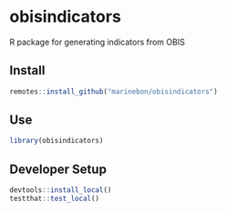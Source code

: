 # obisindicators
R package for generating indicators from OBIS

## Install

```r
remotes::install_github("marinebon/obisindicators")
```

## Use

```r
library(obisindicators)
```

## Developer Setup
```r
devtools::install_local()
testthat::test_local()
```
